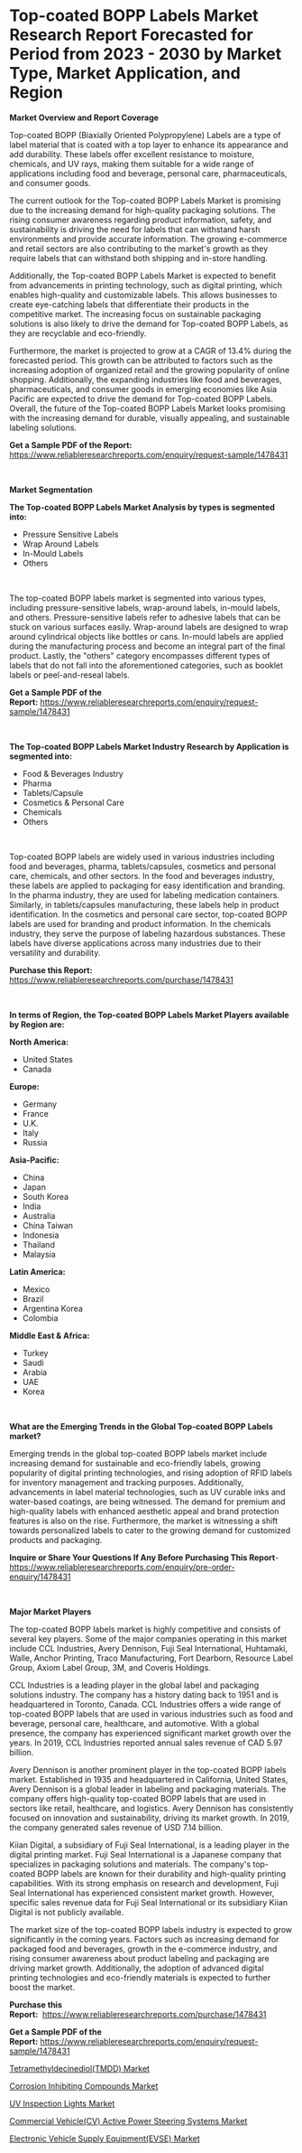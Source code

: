 <p><h1>Top-coated BOPP Labels Market Research Report Forecasted for Period from 2023 -  2030 by Market Type, Market Application, and Region</h1></p><p><strong>Market Overview and Report Coverage</strong></p>
<p><p>Top-coated BOPP (Biaxially Oriented Polypropylene) Labels are a type of label material that is coated with a top layer to enhance its appearance and add durability. These labels offer excellent resistance to moisture, chemicals, and UV rays, making them suitable for a wide range of applications including food and beverage, personal care, pharmaceuticals, and consumer goods.</p><p>The current outlook for the Top-coated BOPP Labels Market is promising due to the increasing demand for high-quality packaging solutions. The rising consumer awareness regarding product information, safety, and sustainability is driving the need for labels that can withstand harsh environments and provide accurate information. The growing e-commerce and retail sectors are also contributing to the market's growth as they require labels that can withstand both shipping and in-store handling.</p><p>Additionally, the Top-coated BOPP Labels Market is expected to benefit from advancements in printing technology, such as digital printing, which enables high-quality and customizable labels. This allows businesses to create eye-catching labels that differentiate their products in the competitive market. The increasing focus on sustainable packaging solutions is also likely to drive the demand for Top-coated BOPP Labels, as they are recyclable and eco-friendly.</p><p>Furthermore, the market is projected to grow at a CAGR of 13.4% during the forecasted period. This growth can be attributed to factors such as the increasing adoption of organized retail and the growing popularity of online shopping. Additionally, the expanding industries like food and beverages, pharmaceuticals, and consumer goods in emerging economies like Asia Pacific are expected to drive the demand for Top-coated BOPP Labels. Overall, the future of the Top-coated BOPP Labels Market looks promising with the increasing demand for durable, visually appealing, and sustainable labeling solutions.</p></p>
<p><strong>Get a Sample PDF of the Report:</strong> <a href="https://www.reliableresearchreports.com/enquiry/request-sample/1478431">https://www.reliableresearchreports.com/enquiry/request-sample/1478431</a></p>
<p>&nbsp;</p>
<p><strong>Market Segmentation</strong></p>
<p><strong>The Top-coated BOPP Labels Market Analysis by types is segmented into:</strong></p>
<p><ul><li>Pressure Sensitive Labels</li><li>Wrap Around Labels</li><li>In-Mould Labels</li><li>Others</li></ul></p>
<p>&nbsp;</p>
<p><p>The top-coated BOPP labels market is segmented into various types, including pressure-sensitive labels, wrap-around labels, in-mould labels, and others. Pressure-sensitive labels refer to adhesive labels that can be stuck on various surfaces easily. Wrap-around labels are designed to wrap around cylindrical objects like bottles or cans. In-mould labels are applied during the manufacturing process and become an integral part of the final product. Lastly, the "others" category encompasses different types of labels that do not fall into the aforementioned categories, such as booklet labels or peel-and-reseal labels.</p></p>
<p><strong>Get a Sample PDF of the Report:</strong>&nbsp;<a href="https://www.reliableresearchreports.com/enquiry/request-sample/1478431">https://www.reliableresearchreports.com/enquiry/request-sample/1478431</a></p>
<p>&nbsp;</p>
<p><strong>The Top-coated BOPP Labels Market Industry Research by Application is segmented into:</strong></p>
<p><ul><li>Food & Beverages Industry</li><li>Pharma</li><li>Tablets/Capsule</li><li>Cosmetics & Personal Care</li><li>Chemicals</li><li>Others</li></ul></p>
<p>&nbsp;</p>
<p><p>Top-coated BOPP labels are widely used in various industries including food and beverages, pharma, tablets/capsules, cosmetics and personal care, chemicals, and other sectors. In the food and beverages industry, these labels are applied to packaging for easy identification and branding. In the pharma industry, they are used for labeling medication containers. Similarly, in tablets/capsules manufacturing, these labels help in product identification. In the cosmetics and personal care sector, top-coated BOPP labels are used for branding and product information. In the chemicals industry, they serve the purpose of labeling hazardous substances. These labels have diverse applications across many industries due to their versatility and durability.</p></p>
<p><strong>Purchase this Report:</strong>&nbsp; <a href="https://www.reliableresearchreports.com/purchase/1478431">https://www.reliableresearchreports.com/purchase/1478431</a></p>
<p>&nbsp;</p>
<p><strong>In terms of Region, the Top-coated BOPP Labels Market Players available by Region are:</strong></p>
<p>
    <p> <strong> North America: </strong>
        <ul>
            <li>United States</li>
            <li>Canada</li>
        </ul>
        </p> 
    <p> <strong> Europe: </strong>
        <ul>
            <li>Germany</li>
            <li>France</li>
            <li>U.K.</li>
            <li>Italy</li>
            <li>Russia</li>
        </ul>
        </p> 
    <p> <strong> Asia-Pacific: </strong>
        <ul>
            <li>China</li>
            <li>Japan</li>
            <li>South Korea</li>
            <li>India</li>
            <li>Australia</li>
            <li>China Taiwan</li>
            <li>Indonesia</li>
            <li>Thailand</li>
            <li>Malaysia</li>
        </ul>
        </p> 
    <p> <strong> Latin America: </strong>
        <ul>
            <li>Mexico</li>
            <li>Brazil</li>
            <li>Argentina Korea</li>
            <li>Colombia</li>
        </ul>
        </p> 
    <p> <strong> Middle East & Africa: </strong>
        <ul>
            <li>Turkey</li>
            <li>Saudi</li>
            <li>Arabia</li>
            <li>UAE</li>
            <li>Korea</li>
        </ul>
    </p>
    </p>
<p>&nbsp;</p>
<p><strong>What are the Emerging Trends in the Global Top-coated BOPP Labels market?</strong></p>
<p><p>Emerging trends in the global top-coated BOPP labels market include increasing demand for sustainable and eco-friendly labels, growing popularity of digital printing technologies, and rising adoption of RFID labels for inventory management and tracking purposes. Additionally, advancements in label material technologies, such as UV curable inks and water-based coatings, are being witnessed. The demand for premium and high-quality labels with enhanced aesthetic appeal and brand protection features is also on the rise. Furthermore, the market is witnessing a shift towards personalized labels to cater to the growing demand for customized products and packaging.</p></p>
<p><strong>Inquire or Share Your Questions If Any Before Purchasing This Report</strong>- <a href="https://www.reliableresearchreports.com/enquiry/pre-order-enquiry/1478431">https://www.reliableresearchreports.com/enquiry/pre-order-enquiry/1478431</a></p>
<p>&nbsp;</p>
<p><strong>Major Market Players</strong></p>
<p><p>The top-coated BOPP labels market is highly competitive and consists of several key players. Some of the major companies operating in this market include CCL Industries, Avery Dennison, Fuji Seal International, Huhtamaki, Walle, Anchor Printing, Traco Manufacturing, Fort Dearborn, Resource Label Group, Axiom Label Group, 3M, and Coveris Holdings.</p><p>CCL Industries is a leading player in the global label and packaging solutions industry. The company has a history dating back to 1951 and is headquartered in Toronto, Canada. CCL Industries offers a wide range of top-coated BOPP labels that are used in various industries such as food and beverage, personal care, healthcare, and automotive. With a global presence, the company has experienced significant market growth over the years. In 2019, CCL Industries reported annual sales revenue of CAD 5.97 billion.</p><p>Avery Dennison is another prominent player in the top-coated BOPP labels market. Established in 1935 and headquartered in California, United States, Avery Dennison is a global leader in labeling and packaging materials. The company offers high-quality top-coated BOPP labels that are used in sectors like retail, healthcare, and logistics. Avery Dennison has consistently focused on innovation and sustainability, driving its market growth. In 2019, the company generated sales revenue of USD 7.14 billion.</p><p>Kiian Digital, a subsidiary of Fuji Seal International, is a leading player in the digital printing market. Fuji Seal International is a Japanese company that specializes in packaging solutions and materials. The company's top-coated BOPP labels are known for their durability and high-quality printing capabilities. With its strong emphasis on research and development, Fuji Seal International has experienced consistent market growth. However, specific sales revenue data for Fuji Seal International or its subsidiary Kiian Digital is not publicly available.</p><p>The market size of the top-coated BOPP labels industry is expected to grow significantly in the coming years. Factors such as increasing demand for packaged food and beverages, growth in the e-commerce industry, and rising consumer awareness about product labeling and packaging are driving market growth. Additionally, the adoption of advanced digital printing technologies and eco-friendly materials is expected to further boost the market.</p></p>
<p><strong>Purchase this Report:</strong>&nbsp;&nbsp;<a href="https://www.reliableresearchreports.com/purchase/1478431">https://www.reliableresearchreports.com/purchase/1478431</a></p>
<p></p>
<p><strong>Get a Sample PDF of the Report:</strong>&nbsp;<a href="https://www.reliableresearchreports.com/enquiry/request-sample/1478431">https://www.reliableresearchreports.com/enquiry/request-sample/1478431</a></p>
<p><p><a href="https://www.linkedin.com/pulse/tetramethyldecinedioltmdd-market-size-share-global-analysis/">Tetramethyldecinediol(TMDD) Market</a></p><p><a href="https://medium.com/@bretpacocha2023/corrosion-inhibiting-compounds-market-size-growth-forecast-2023-2030-987e4700d357">Corrosion Inhibiting Compounds Market</a></p><p><a href="https://medium.com/@elwyncarter2023/uv-inspection-lights-market-size-growth-forecast-2023-2030-208e4c4f824f">UV Inspection Lights Market</a></p><p><a href="https://www.linkedin.com/pulse/commercial-vehiclecv-active-power-steering-systems-market/">Commercial Vehicle(CV) Active Power Steering Systems Market</a></p><p><a href="https://www.linkedin.com/pulse/electronic-vehicle-supply-equipmentevse-market-size-2023-/">Electronic Vehicle Supply Equipment(EVSE) Market</a></p></p>